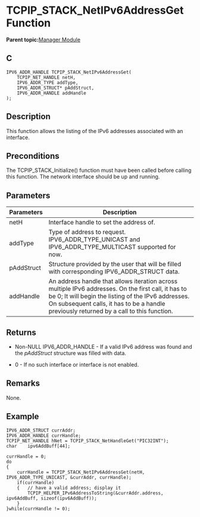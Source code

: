 # TCPIP\_STACK\_NetIPv6AddressGet Function

**Parent topic:**[Manager Module](GUID-B37C4F4C-DC2D-48D9-9909-AACBA987B57A.md)

## C

```
IPV6_ADDR_HANDLE TCPIP_STACK_NetIPv6AddressGet(
    TCPIP_NET_HANDLE netH, 
    IPV6_ADDR_TYPE addType, 
    IPV6_ADDR_STRUCT* pAddStruct, 
    IPV6_ADDR_HANDLE addHandle
);
```

## Description

This function allows the listing of the IPv6 addresses associated with an interface.

## Preconditions

The TCPIP\_STACK\_Initialize\(\) function must have been called before calling this function. The network interface should be up and running.

## Parameters

|Parameters|Description|
|----------|-----------|
|netH|Interface handle to set the address of.|
|addType|Type of address to request. IPV6\_ADDR\_TYPE\_UNICAST and IPV6\_ADDR\_TYPE\_MULTICAST supported for now.|
|pAddStruct|Structure provided by the user that will be filled with corresponding IPV6\_ADDR\_STRUCT data.|
|addHandle|An address handle that allows iteration across multiple IPv6 addresses. On the first call, it has to be 0; It will begin the listing of the IPv6 addresses. On subsequent calls, it has to be a handle previously returned by a call to this function.|

## Returns

-   Non-NULL IPV6\_ADDR\_HANDLE - If a valid IPv6 address was found and the *pAddStruct* structure was filled with data.

-   0 - If no such interface or interface is not enabled.


## Remarks

None.

## Example

```
IPV6_ADDR_STRUCT currAddr;
IPV6_ADDR_HANDLE currHandle;
TCPIP_NET_HANDLE hNet = TCPIP_STACK_NetHandleGet("PIC32INT");
char    ipv6AddBuff[44];

currHandle = 0;
do
{
    currHandle = TCPIP_STACK_NetIPv6AddressGet(netH, IPV6_ADDR_TYPE_UNICAST, &currAddr, currHandle);
    if(currHandle)
    {   // have a valid address; display it
        TCPIP_HELPER_IPv6AddressToString(&currAddr.address, ipv6AddBuff, sizeof(ipv6AddBuff));
    }
}while(currHandle != 0);
```

